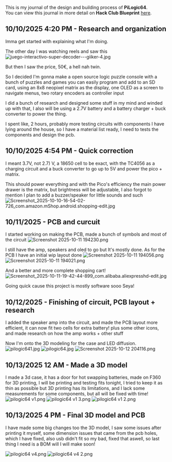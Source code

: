 <!--
  ===================    !!READ THIS NOTICE!!   ====================
  DO NOT edit this file manually. Your changes WILL BE OVERWRITTEN!
  This journal is auto generated and updated by Hack Club Blueprint.
  To edit this file, please edit your journal entries on Blueprint.
  ==================================================================
-->

This is my journal of the design and building process of **PiLogic64**.  
You can view this journal in more detail on **Hack Club Blueprint** [here](https://blueprint.hackclub.com/projects/380).


## 10/10/2025 4:20 PM - Research and organization  

Imma get started with explaining what I'm doing.

The other day I was watching reels and saw this
![juego-interactivo-super-decoder---giiker-4.jpg](https://blueprint.hackclub.com/user-attachments/blobs/proxy/eyJfcmFpbHMiOnsiZGF0YSI6MTM5NCwicHVyIjoiYmxvYl9pZCJ9fQ==--1790b01892cf3436b6374be4b8d16a375f44b816/juego-interactivo-super-decoder---giiker-4.jpg)

But then I saw the price, 50€, a hell nah twin.

So I decided I'm gonna make a open source logic puzzle console with a bunch of puzzles and games you can easily program and add to an SD card, using an 8x8 neopixel matrix as the display, one OLED as a screen to navigate menus, two rotary encoders as controller input 

I did a bunch of research and designed some stuff in my mind and winded up with that, I also will be using a 2.7V battery and a battery charger + buck converter to power the thing.

I spent like, 2 hours, probably more testing circuits with components I have lying around the house, so I have a material list ready, I need to tests the components and design the pcb.  

## 10/10/2025 4:54 PM - Quick correction   

I meant 3.7V, not 2.7)
V, a 18650 cell to be exact, with the TC4056 as a charging circuit and a buck converter to go up to 5V and power the pico + matrix.

This should power everything and with the Pico's efficiency the main power drawer is the matrix, but brightness will be adjustable, I also forgot to mention I plan to add a buzzer/speaker for little sounds and such
![Screenshot_2025-10-10-16-54-02-726_com.amazon.mShop.android.shopping-edit.jpg](https://blueprint.hackclub.com/user-attachments/blobs/proxy/eyJfcmFpbHMiOnsiZGF0YSI6MTQwNSwicHVyIjoiYmxvYl9pZCJ9fQ==--c0affaedc754e065d9fadc7acb07cf5fc9938c9e/Screenshot_2025-10-10-16-54-02-726_com.amazon.mShop.android.shopping-edit.jpg)

  

## 10/11/2025 - PCB and curcuit  

I started working on making the PCB, made a bunch of symbols and most of the circuit
![Screenshot 2025-10-11 194230.png](https://blueprint.hackclub.com/user-attachments/blobs/proxy/eyJfcmFpbHMiOnsiZGF0YSI6MTY0MywicHVyIjoiYmxvYl9pZCJ9fQ==--5ba0c743337b9913a8d3660f721a937d0b0d8625/Screenshot%202025-10-11%20194230.png)

I still have the amp, speakers and oled to go but It's mostly done.
As for the PCB I have an initial wip layout done ![Screenshot 2025-10-11 194056.png](https://blueprint.hackclub.com/user-attachments/blobs/proxy/eyJfcmFpbHMiOnsiZGF0YSI6MTY0NSwicHVyIjoiYmxvYl9pZCJ9fQ==--a5283a7517b107ab74033400115bd1bae40f0e44/Screenshot%202025-10-11%20194056.png)
![Screenshot 2025-10-11 194021.png](https://blueprint.hackclub.com/user-attachments/blobs/proxy/eyJfcmFpbHMiOnsiZGF0YSI6MTY0NCwicHVyIjoiYmxvYl9pZCJ9fQ==--73e6e6af5f83c337ea12794dfdb9a2223f7ab48b/Screenshot%202025-10-11%20194021.png)

And a better and more complete shopping cart!
![Screenshot_2025-10-11-19-42-44-899_com.alibaba.aliexpresshd-edit.jpg](https://blueprint.hackclub.com/user-attachments/blobs/proxy/eyJfcmFpbHMiOnsiZGF0YSI6MTY0NiwicHVyIjoiYmxvYl9pZCJ9fQ==--5226dc3b26b66cf00eaa3cf334ac9d51fdbb42fd/Screenshot_2025-10-11-19-42-44-899_com.alibaba.aliexpresshd-edit.jpg)


Going quick cause this project is mostly software sooo
Seya!
  

## 10/12/2025 - Finishing of circuit, PCB layout + research  

I added the speaker amp into the circuit, and made the PCB layout more efficient, it can now fit two cells for extra battery! plus some other icons, and made research on how the amp works + other stuff 

Now I'm onto the 3D modeling for the case and LED diffusion.
![pilogic641.jpg](https://blueprint.hackclub.com/user-attachments/blobs/proxy/eyJfcmFpbHMiOnsiZGF0YSI6MTg2MywicHVyIjoiYmxvYl9pZCJ9fQ==--f3542c40a1841fcbdb74600a291bf2123c640809/pilogic641.jpg)
![pilogic64.jpg](https://blueprint.hackclub.com/user-attachments/blobs/proxy/eyJfcmFpbHMiOnsiZGF0YSI6MTg2MSwicHVyIjoiYmxvYl9pZCJ9fQ==--8ddd07a6d7298934fba49b642cc0d3099a232ad7/pilogic64.jpg)
![Screenshot 2025-10-12 204116.png](https://blueprint.hackclub.com/user-attachments/blobs/proxy/eyJfcmFpbHMiOnsiZGF0YSI6MTg2MiwicHVyIjoiYmxvYl9pZCJ9fQ==--209d431e5d7c93bdc12fd5c07d0018197f897615/Screenshot%202025-10-12%20204116.png)
  

## 10/13/2025 12 AM - Made a 3D model  

I made a 3d case, it has a door for hot swapping batteries, made on F360 for 3D printing, I will be printing and testing fits tonight, I tried to keep it as thin as possible but 3D printing has its limitations, and I lack some measurements for some components, but all will be fixed with time!
![pilogic64 v1.png](https://blueprint.hackclub.com/user-attachments/blobs/proxy/eyJfcmFpbHMiOnsiZGF0YSI6MTg5NSwicHVyIjoiYmxvYl9pZCJ9fQ==--6033db7b05fe21c37288edb1a3d7a6fe050b8d41/pilogic64%20v1.png)
![pilogic64 v1 3.png](https://blueprint.hackclub.com/user-attachments/blobs/proxy/eyJfcmFpbHMiOnsiZGF0YSI6MTg5MywicHVyIjoiYmxvYl9pZCJ9fQ==--501c79445839d92f0c653c8da330af98a591f7ea/pilogic64%20v1%203.png)
![pilogic64 v1 2.png](https://blueprint.hackclub.com/user-attachments/blobs/proxy/eyJfcmFpbHMiOnsiZGF0YSI6MTg5NCwicHVyIjoiYmxvYl9pZCJ9fQ==--f14b4c1302b90e226ac5beda57b9b7244620f6ef/pilogic64%20v1%202.png)
  

## 10/13/2025 4 PM - Final 3D model and PCB  

I have made some big changes too the 3D model, I saw some issues after printing it myself, some dimension issues that came from the pcb holes, which I have fixed, also usb didn't fit so my bad, fixed that aswell, so last thing I need is a BOM will I will make soon!

  ![pilogic64 v4.png](https://blueprint.hackclub.com/user-attachments/blobs/proxy/eyJfcmFpbHMiOnsiZGF0YSI6MjAwMCwicHVyIjoiYmxvYl9pZCJ9fQ==--42f145dfca0ad8a0ee911feb8c5f345371ec3b1c/pilogic64%20v4.png)
![pilogic64 v4 2.png](https://blueprint.hackclub.com/user-attachments/blobs/proxy/eyJfcmFpbHMiOnsiZGF0YSI6MTk5OSwicHVyIjoiYmxvYl9pZCJ9fQ==--56c1deaf673060c04c9c36cbe9db29afe10ef64f/pilogic64%20v4%202.png)
  

